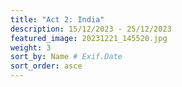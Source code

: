 ```yaml
---
title: "Act 2: India"
description: 15/12/2023 - 25/12/2023
featured_image: 20231221_145520.jpg
weight: 3
sort_by: Name # Exif.Date
sort_order: asce
---
```

